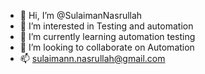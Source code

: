 - 👋 Hi, I’m @SulaimanNasrullah
- 👀 I’m interested in Testing and automation 
- 🌱 I’m currently learning automation testing 
- 💞️ I’m looking to collaborate on Automation 
- 📫 sulaimann.nasrullah@gmail.com

<!---
SulaimanNasrullah/SulaimanNasrullah is a ✨ special ✨ repository because its `README.md` (this file) appears on your GitHub profile.
You can click the Preview link to take a look at your changes.
--->
